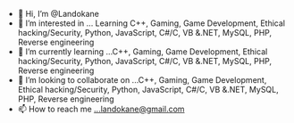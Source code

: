 - 👋 Hi, I’m @Landokane
- 👀 I’m interested in ... Learning C++, Gaming, Game Development, Ethical hacking/Security, Python, JavaScript, C#/C, VB &.NET, MySQL, PHP, Reverse engineering
- 🌱 I’m currently learning ...C++, Gaming, Game Development, Ethical hacking/Security, Python, JavaScript, C#/C, VB &.NET, MySQL, PHP, Reverse engineering
- 💞️ I’m looking to collaborate on ...C++, Gaming, Game Development, Ethical hacking/Security, Python, JavaScript, C#/C, VB &.NET, MySQL, PHP, Reverse engineering
- 📫 How to reach me ...landokane@gmail.com

<!---
Landokane/Landokane is a ✨ special ✨ repository because its `README.md` (this file) appears on your GitHub profile.
You can click the Preview link to take a look at your changes.
--->

